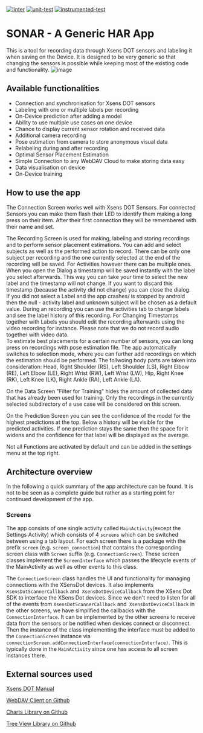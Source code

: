 [![linter](https://github.com/Sensors-in-Paradise/android-native-xsens/actions/workflows/linter.yml/badge.svg)](https://github.com/Sensors-in-Paradise/android-native-xsens/actions/workflows/linter.yml)
[![unit-test](https://github.com/Sensors-in-Paradise/android-native-xsens/actions/workflows/unit-test.yml/badge.svg)](https://github.com/Sensors-in-Paradise/android-native-xsens/actions/workflows/unit-test.yml)
[![instrumented-test](https://github.com/Sensors-in-Paradise/android-native-xsens/actions/workflows/instrumented-test.yml/badge.svg)](https://github.com/Sensors-in-Paradise/android-native-xsens/actions/workflows/instrumented-test.yml)

# SONAR - A Generic HAR App

This is a tool for recording data through Xsens DOT sensors and labeling it when saving on the Device. It is designed to be very generic so that changing the sensors is possible while keeping most of the existing code and functionality. 
![image](https://user-images.githubusercontent.com/29177177/185871656-5681deb4-c0e4-4380-925e-a94605fd8aa6.png)

## Available functionalities

- Connection and synchronisation for Xsens DOT sensors
- Labeling with one or multiple labels per recording
- On-Device prediction after adding a model
- Ability to use multiple use cases on one device
- Chance to display current sensor rotation and received data
- Additional camera recording
- Pose estimation from camera to store anonymous visual data
- Relabeling during and after recording
- Optimal Sensor Placement Estimation
- Simple Connection to any WebDAV Cloud to make storing data easy
- Data visualisation on device
- On-Device training

## How to use the app

The Connection Screen works well with Xsens DOT Sensors. For connected Sensors you can make them flash their LED to identify them making a long press on their item. After their first connection they will be remembered with their name and set.

The Recording Screen is used for making, labeling and storing recordings and to perform sensor placement estimations. You can add and select subjects as well as the performed action to record. There can be only one subject per recording and the one currently selected at the end of the recording will be saved. For Activities however there can be multiple ones. When you open the Dialog a timestamp will be saved instantly with the label you select afterwards. This way you can take your time to select the new label and the timestamp will not change. If you want to discard this timestamp (because the activity did not change) you can close the dialog. <br />
If you did not select a Label and the app crashes/ is stopped by android then the null - activity label and unknown subject will be chosen as a default value.
During an recording you can use the activities tab to change labels and see the label history of this recording. For Changing Timestamps together with Labels you should edit the recording afterwards using the video recording for instance. Please note that we do not record audio together with video data. <br />
To estimate best placements for a certain number of sensors, you can long press on recordings with pose estimation file. The app automatically switches to selection mode, where you can further add recordings on which the estimation should be performed. The follwoing body parts are taken into consideration: Head, Right Shoulder (RS), Left Shoulder (LS), Right Elbow (RE), Left Elbow (LE), Right Wrist (RW), Left Wrist (LW), Hip, Right Knee (RK), Left Knee (LK), Right Ankle (RA), Left Ankle (LA).

On the Data Screen "Filter for Training" hides the amount of collected data that has already been used for training. Only the recordings in the currently selected subdirectory of a use case will be considered on this screen.

On the Prediction Screen you can see the confidence of the model for the highest predictions at the top. Below a history will be visible for the predicted activities. If one prediction stays the same then the space for it widens and the confidence for that label will be displayed as the average.

Not all Functions are activated by default and can be added in the settings menu at the top right.

## Architecture overview
In the following a quick summary of the app architecture can be found. It is not to be seen as a complete guide but rather as a starting point for continued development of the app.
### Screens
The app consists of one single activity called `MainActivity`(except the Settings Activity) which consists of 4 `screens` which can be switched between using a tab layout.
For each screen there is a package with the prefix `screen` (e.g. `screen_connection`) that contains the corresponding screen class with `Screen` suffix (e.g. `ConnectionScreen`). These screen classes implement the `ScreenInterface` which passes the lifecycle events of the MainActivity as well as other events to this class.

The `ConnectionScreen` class handles the UI and functionality for managing connections with the XSensDot devices. It also implements `XsensDotScannerCallback` and` XsensDotDeviceCallback` from the XSens Dot SDK to interface the XSens Dot devices. Since we don't need to listen for all of the events from `XsensDotScannerCallback` and` XsensDotDeviceCallback` in the other screens, we have simplified the callbacks with the `ConnectionInterface`. It can be implemented by the other screens to receive data from the sensors or be notified when devices connect or disconnect. Then the instance of the class implementing the interface must be added to the `ConnectionScreen` instance via `connectionScreen.addConnectionInterface(connectionInterface)`. This is typically done in the `MainActivity` since one has access to all screen instances there.

## External sources used

[Xsens DOT Manual](https://www.xsens.com/hubfs/Downloads/Manuals/Xsens%20DOT%20User%20Manual.pdf)

[WebDAV Client on Github](https://github.com/thegrizzlylabs/sardine-android)

[Charts Library on Github](https://github.com/PhilJay/MPAndroidChart)

[Tree View Library on Github](https://github.com/bmelnychuk/AndroidTreeView)
